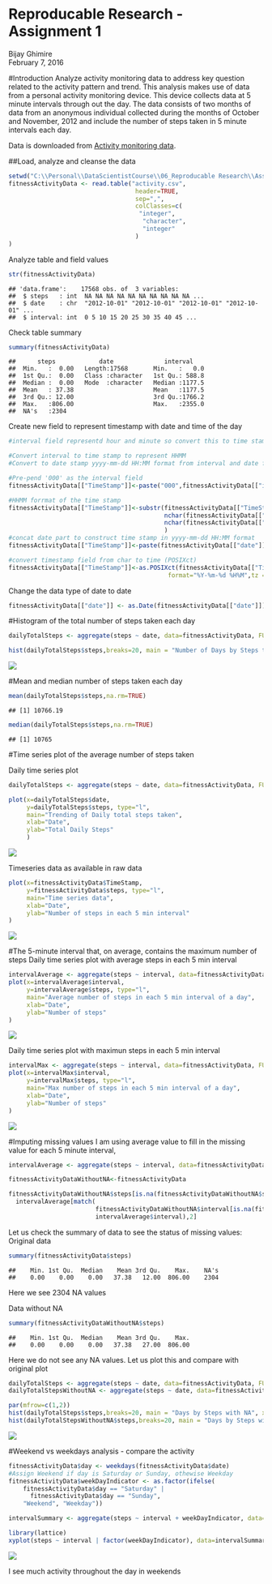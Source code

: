 # Reproducable Research - Assignment 1
Bijay Ghimire  
February 7, 2016  

#Introduction
Analyze activity monitoring data to address key question related to the activity pattern and trend. This analysis makes use of data from a personal activity monitoring device. This device collects data at 5 minute intervals through out the day. The data consists of two months of data from an anonymous individual collected during the months of October and November, 2012 and include the number of steps taken in 5 minute intervals each day.

Data is downloaded from [Activity monitoring data](https://d396qusza40orc.cloudfront.net/repdata%2Fdata%2Factivity.zip).


##Load, analyze and cleanse the data

```r
setwd("C:\\Personal\\DataScientistCourse\\06_Reproducable Research\\Assignment1")
fitnessActivityData <- read.table("activity.csv", 
                                   header=TRUE, 
                                   sep=",", 
                                   colClasses=c(
                                    "integer", 
                                     "character",
                                     "integer"
                                   )
)
```

Analyze table and field values

```r
str(fitnessActivityData)
```

```
## 'data.frame':	17568 obs. of  3 variables:
##  $ steps   : int  NA NA NA NA NA NA NA NA NA NA ...
##  $ date    : chr  "2012-10-01" "2012-10-01" "2012-10-01" "2012-10-01" ...
##  $ interval: int  0 5 10 15 20 25 30 35 40 45 ...
```

Check table summary

```r
summary(fitnessActivityData)
```

```
##      steps            date              interval     
##  Min.   :  0.00   Length:17568       Min.   :   0.0  
##  1st Qu.:  0.00   Class :character   1st Qu.: 588.8  
##  Median :  0.00   Mode  :character   Median :1177.5  
##  Mean   : 37.38                      Mean   :1177.5  
##  3rd Qu.: 12.00                      3rd Qu.:1766.2  
##  Max.   :806.00                      Max.   :2355.0  
##  NA's   :2304
```

Create new field to represent timestamp with date and time of the day

```r
#interval field representd hour and minute so convert this to time stamp so that we can apply timeseries

#Convert interval to time stamp to represent HHMM
#Convert to date stamp yyyy-mm-dd HH:MM format from interval and date field

#Pre-pend '000' as the interval field 
fitnessActivityData[["TimeStamp"]]<-paste("000",fitnessActivityData[["interval"]],sep="")

#HHMM forrmat of the time stamp
fitnessActivityData[["TimeStamp"]]<-substr(fitnessActivityData[["TimeStamp"]],
                                           nchar(fitnessActivityData[["TimeStamp"]])-3,
                                           nchar(fitnessActivityData[["TimeStamp"]])
                                           )
#concat date part to construct time stamp in yyyy-mm-dd HH:MM format
fitnessActivityData[["TimeStamp"]]<-paste(fitnessActivityData[["date"]],fitnessActivityData[["TimeStamp"]])

#convert timestamp field from char to time (POSIXct)
fitnessActivityData[["TimeStamp"]]<-as.POSIXct(fitnessActivityData[["TimeStamp"]],
                                            format="%Y-%m-%d %H%M",tz = "GMT")
```



Change the data type of date to date

```r
fitnessActivityData[["date"]] <- as.Date(fitnessActivityData[["date"]])
```

#Histogram of the total number of steps taken each day


```r
dailyTotalSteps <- aggregate(steps ~ date, data=fitnessActivityData, FUN=sum, na.rm = TRUE)

hist(dailyTotalSteps$steps,breaks=20, main = "Number of Days by Steps taken", xlab = "Steps taken", ylab = "Days", col = "red")
```

![](PA1_template_files/figure-html/unnamed-chunk-6-1.png) 



#Mean and median number of steps taken each day

```r
mean(dailyTotalSteps$steps,na.rm=TRUE)
```

```
## [1] 10766.19
```

```r
median(dailyTotalSteps$steps,na.rm=TRUE)
```

```
## [1] 10765
```

#Time series plot of the average number of steps taken

Daily time series plot


```r
dailyTotalSteps <- aggregate(steps ~ date, data=fitnessActivityData, FUN=sum, na.rm = TRUE)

plot(x=dailyTotalSteps$date, 
     y=dailyTotalSteps$steps, type="l", 
     main="Trending of Daily total steps taken",
     xlab="Date", 
     ylab="Total Daily Steps"
     )
```

![](PA1_template_files/figure-html/unnamed-chunk-8-1.png) 


Timeseries data as available in raw data

```r
plot(x=fitnessActivityData$TimeStamp, 
     y=fitnessActivityData$steps, type="l", 
     main="Time series data",
     xlab="Date", 
     ylab="Number of steps in each 5 min interval"
)
```

![](PA1_template_files/figure-html/unnamed-chunk-9-1.png) 




#The 5-minute interval that, on average, contains the maximum number of steps
Daily time series plot with average steps in each 5 min interval

```r
intervalAverage <- aggregate(steps ~ interval, data=fitnessActivityData, FUN=mean, na.rm = TRUE)
plot(x=intervalAverage$interval, 
     y=intervalAverage$steps, type="l", 
     main="Average number of steps in each 5 min interval of a day",
     xlab="Date", 
     ylab="Number of steps"
)
```

![](PA1_template_files/figure-html/unnamed-chunk-10-1.png) 


Daily time series plot with maximun steps in each 5 min interval


```r
intervalMax <- aggregate(steps ~ interval, data=fitnessActivityData, FUN=max, na.rm = TRUE)
plot(x=intervalMax$interval, 
     y=intervalMax$steps, type="l", 
     main="Max number of steps in each 5 min interval of a day",
     xlab="Date", 
     ylab="Number of steps"
)
```

![](PA1_template_files/figure-html/unnamed-chunk-11-1.png) 

#Imputing missing values
I am using average value to fill in the missing value for each 5 minute interval,

```r
intervalAverage <- aggregate(steps ~ interval, data=fitnessActivityData, FUN=mean, na.rm = TRUE)

fitnessActivityDataWithoutNA<-fitnessActivityData

fitnessActivityDataWithoutNA$steps[is.na(fitnessActivityDataWithoutNA$steps)]<-
  intervalAverage[match(
                        fitnessActivityDataWithoutNA$interval[is.na(fitnessActivityDataWithoutNA$steps)], 
                        intervalAverage$interval),2]
```

Let us check the summary of data to see the status of missing values:
Original data

```r
summary(fitnessActivityData$steps)
```

```
##    Min. 1st Qu.  Median    Mean 3rd Qu.    Max.    NA's 
##    0.00    0.00    0.00   37.38   12.00  806.00    2304
```
Here we see 2304  NA values

Data without NA 

```r
summary(fitnessActivityDataWithoutNA$steps)
```

```
##    Min. 1st Qu.  Median    Mean 3rd Qu.    Max. 
##    0.00    0.00    0.00   37.38   27.00  806.00
```
Here we do not see any NA values. Let us plot this and compare with original plot


```r
dailyTotalSteps <- aggregate(steps ~ date, data=fitnessActivityData, FUN=sum, na.rm = TRUE)
dailyTotalStepsWithoutNA <- aggregate(steps ~ date, data=fitnessActivityDataWithoutNA, FUN=sum, na.rm = TRUE)

par(mfrow=c(1,2))
hist(dailyTotalSteps$steps,breaks=20, main = "Days by Steps with NA", xlab = "Steps taken", ylab = "Days", col = "red")
hist(dailyTotalStepsWithoutNA$steps,breaks=20, main = "Days by Steps without NA", xlab = "Steps taken", ylab = "Days", col = "red")
```

![](PA1_template_files/figure-html/unnamed-chunk-15-1.png) 


#Weekend vs weekdays analysis - compare the activity

```r
fitnessActivityData$day <- weekdays(fitnessActivityData$date)
#Assign Weekend if day is Saturday or Sunday, othewise Weekday
fitnessActivityData$weekDayIndicator <- as.factor(ifelse(
    fitnessActivityData$day == "Saturday" | 
      fitnessActivityData$day == "Sunday", 
    "Weekend", "Weekday"))

intervalSummary <- aggregate(steps ~ interval + weekDayIndicator, data=fitnessActivityData, FUN=mean,na.rm=TRUE)

library(lattice)
xyplot(steps ~ interval | factor(weekDayIndicator), data=intervalSummary, aspect=1/4, type="l")
```

![](PA1_template_files/figure-html/unnamed-chunk-16-1.png) 

I see much activity throughout the day in weekends
